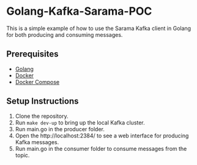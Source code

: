 # Golang-Kafka-Sarama-POC

This is a simple example of how to use the Sarama Kafka client in Golang for both producing and consuming messages.

## Prerequisites
- [Golang](https://go.dev/)
- [Docker](https://www.docker.com/)
- [Docker Compose](https://docs.docker.com/compose/)

## Setup Instructions
1. Clone the repository.
2. Run `make dev-up` to bring up the local Kafka cluster.
3. Run main.go in the producer folder.
4. Open the http://localhost:2384/ to see a web interface for producing Kafka messages.
5. Run main.go in the consumer folder to consume messages from the topic.
